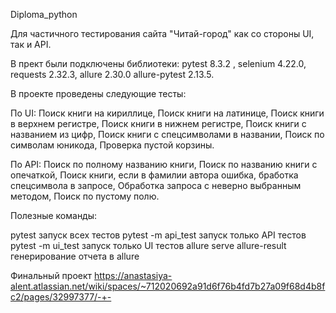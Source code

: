 Diploma_python

Для частичного тестирования сайта "Читай-город" как со стороны UI, так и API.

В прект были подключены библиотеки:  pytest 8.3.2 , selenium 4.22.0, requests 2.32.3, allure 2.30.0 allure-pytest 2.13.5.

В проекте проведены следующие тесты: 

По UI: Поиск книги на кириллице, Поиск книги на латинице, Поиск книги в верхнем регистре, Поиск книги в нижнем регистре, 
       Поиск книги с названием из цифр, Поиск книги с спецсимволами в названии, Поиск по символам юникода, Проверка пустой корзины.

По API: Поиск по полному названию книги, Поиск по названию книги с опечаткой, Поиск книги, если в фамилии автора ошибка, 
        бработка спецсимвола в запросе, Обработка запроса с неверно выбранным методом, Поиск по пустому полю.

Полезные команды:

pytest запуск всех тестов
pytest -m api_test запуск только API тестов
pytest -m ui_test запуск только UI тестов
allure serve allure-result генерирование отчета в allure

Финальный проект https://anastasiya-alent.atlassian.net/wiki/spaces/~712020692a91d6f76b4fd7b27a09f68d4b8fc2/pages/32997377/-+-